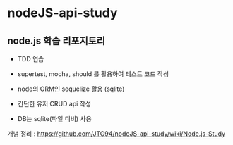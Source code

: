 # nodeJS-api-study

## node.js 학습 리포지토리 

- TDD 연습

- supertest, mocha, should 를 활용하여 테스트 코드 작성

- node의 ORM인 sequelize 활용 (sqlite)

- 간단한 유저 CRUD api 작성

- DB는 sqlite(파일 디비) 사용

개념 정리 : https://github.com/JTG94/nodeJS-api-study/wiki/Node.js-Study
